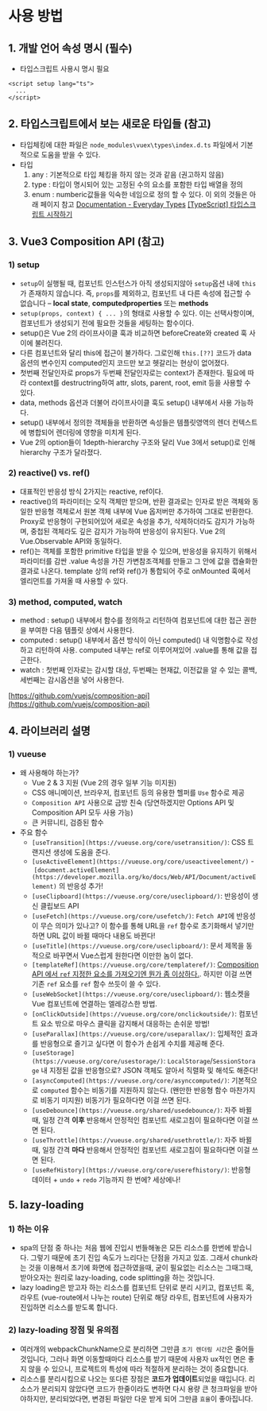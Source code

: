 # 사용 방법

## 1. 개발 언어 속성 명시 (필수)

- 타입스크립트 사용시 명시 필요

```tsx
<script setup lang="ts">
  ...
</script>
```

## 2. 타입스크립트에서 보는 새로운 타입들 (참고)

- 타입체킹에 대한 파일은 `node_modules\vuex\types\index.d.ts` 파일에서 기본적으로 도움을 받을 수 있다.
- 타입
  1. any : 기본적으로 타입 체킹을 하지 않는 것과 같음 (권고하지 않음)
  2. type : 타입이 명시되어 있는 고정된 수의 요소를 포함한 타입 배열을 정의
  3. enum : numberic값들을 익숙한 네임으로 정의 할 수 있다. 이 외의 것들은 아래 페이지 참고 [Documentation - Everyday Types](https://www.typescriptlang.org/docs/handbook/basic-types.html) [[TypeScript] 타입스크립트 시작하기](https://hasudoki.tistory.com/entry/TypeScript-%ED%83%80%EC%9E%85%EC%8A%A4%ED%81%AC%EB%A6%BD%ED%8A%B8-%EC%8B%9C%EC%9E%91%ED%95%98%EA%B8%B0)

## 3. Vue3 Composition API (참고)

### 1) setup

- `setup`이 실행될 때, 컴포넌트 인스턴스가 아직 생성되지않아 `setup`옵션 내에 `this`가 존재하지 않습니다. 즉, `props`를 제외하고, 컴포넌트 내 다른 속성에 접근할 수 없습니다 – **local state**, **computedproperties** 또는 **methods**
- `setup(props, context) { ... }`의 형태로 사용할 수 있다. 이는 선택사항이며, 컴포넌트가 생성되기 전에 필요한 것들을 세팅하는 함수이다.
- setup()은 Vue 2의 라이프사이클 훅과 비교하면 beforeCreate와 created 훅 사이에 불려진다.
- 다른 컴포넌트와 달리 this에 접근이 불가하다. 그로인해 `this.[??]` 코드가 data 옵션의 변수인지 computed인지 코드만 보고 헷갈리는 현상이 없어졌다.
- 첫번째 전달인자로 props가 두번째 전달인자로는 context가 존재한다. 필요에 따라 context를 destructring하여 attr, slots, parent, root, emit 등을 사용할 수 있다.
- data, methods 옵션과 더불어 라이프사이클 훅도 setup() 내부에서 사용 가능하다.
- setup() 내부에서 정의한 객체들을 반환하면 속성들은 템플릿영역의 렌더 컨텍스트에 병합되어 렌더링에 영향을 미치게 된다.
- Vue 2의 option들이 1depth-hierarchy 구조와 달리 Vue 3에서 setup()로 인해 hierarchy 구조가 달라졌다.

### 2) reactive() vs. ref()

- 대표적인 반응성 방식 2가지는 reactive, ref이다.
- reactive()의 파라미터는 오직 객체만 받으며, 반환 결과로는 인자로 받은 객체와 동일한 반응형 객체로서 원본 객체 내부에 Vue 옵저버만 추가하여 그대로 반환한다. Proxy로 반응형이 구현되어있어 새로운 속성을 추가, 삭제하더라도 감지가 가능하며, 중첩된 객체라도 깊은 감지가 가능하여 반응성이 유지된다. Vue 2의 Vue.Observable API와 동일하다.
- ref()는 객체를 포함한 primitive 타입을 받을 수 있으며, 반응성을 유지하기 위해서 파라미터를 감싼 .value 속성을 가진 가변참조객체를 만들고 그 안에 값을 캡슐화한 결과로 나온다. template 상의 ref와 ref()가 통합되어 주로 onMounted 훅에서 엘리먼트를 가져올 때 사용할 수 있다.

### 3) method, computed, watch

- method : setup() 내부에서 함수를 정의하고 리턴하여 컴포넌트에 대한 접근 권한을 부여한 다음 템플릿 상에서 사용한다.
- computed : setup() 내부에서 옵션 방식이 아닌 computed() 내 익명함수로 작성하고 리턴하여 사용. computed 내부는 ref로 이루어져있어 .value를 통해 값을 접근한다.
- watch : 첫번째 인자로는 감시할 대상, 두번째는 현재값, 이전값을 알 수 있는 콜백, 세번째는 감시옵션을 넣어 사용한다.

[https://github.com/vuejs/composition-api](https://github.com/vuejs/composition-api)

## 4. 라이브러리 설명

### 1) vueuse

- 왜 사용해야 하는가?
  - Vue 2 & 3 지원 (Vue 2의 경우 일부 기능 미지원)
  - CSS 애니메이션, 브라우저, 컴포넌트 등의 유용한 헬퍼를 `Use` 함수로 제공
  - `Composition API` 사용으로 금방 친숙 (당연하겠지만 Options API 및 Composition API 모두 사용 가능)
  - 큰 커뮤니티, 검증된 함수
- 주요 함수
  - `[useTransition](https://vueuse.org/core/usetransition/)`: CSS 트랜지션 생성에 도움을 준다.
  - `[useActiveElement](https://vueuse.org/core/useactiveelement/)` - `[document.activeElement](https://developer.mozilla.org/ko/docs/Web/API/Document/activeElement)` 의 반응성 추가!
  - `[useClipboard](https://vueuse.org/core/useclipboard/)`: 반응성이 생신 클립보드 API
  - `[useFetch](https://vueuse.org/core/usefetch/)`: `Fetch API`에 반응성이 무슨 의미가 있나고? 이 함수를 통해 URL을 `ref` 함수로 초기화해서 넣기만 하면 URL 값이 바뀔 때마다 내용도 바뀐다!
  - `[useTitle](https://vueuse.org/core/useclipboard/)`: 문서 제목을 동적으로 바꾸면서 Vue스럽게 원한다면 이만한 놈이 없다.
  - `[templateRef](https://vueuse.org/core/templateref/)`: [Composition API 에서 `ref` 지정한 요소를 가져오기엔 뭔가 좀 이상하다.](https://v3.ko.vuejs.org/ko-KR/guide/composition-api-template-refs.html#template-refs). 하지만 이걸 쓰면 기존 `ref` 요소를 `ref` 함수 쓰듯이 쓸 수 있다.
  - `[useWebSocket](https://vueuse.org/core/useclipboard/)`: 웹소켓을 Vue 컴포넌트에 연결하는 엘레강스한 방법.
  - `[onClickOutside](https://vueuse.org/core/onclickoutside/)`: 컴포넌트 요소 밖으로 마우스 클릭을 감지해서 대응하는 손쉬운 방법!
  - `[useParallax](https://vueuse.org/core/useparallax/)`: 입체적인 효과를 반응형으로 즐기고 싶다면 이 함수가 손쉽게 수치를 제공해 준다.
  - `[useStorage](https://vueuse.org/core/usestorage/)`: `LocalStorage`/`SessionStorage` 내 지정된 값을 반응형으로? JSON 객체도 알아서 직렬화 및 해석도 해준다!
  - `[asyncComputed](https://vueuse.org/core/asynccomputed/)`: 기본적으로 `computed` 함수는 비동기를 지원하지 않는다. (왠만한 반응형 함수 마찬가지로 비동기 미지원) 비동기가 필요하다면 이걸 쓰면 된다.
  - `[useDebounce](https://vueuse.org/shared/usedebounce/)`: 자주 바뀔 때, 일정 간격 **이후** 반응해서 안정적인 컴포넌트 새로고침이 필요하다면 이걸 쓰면 된다.
  - `[useThrottle](https://vueuse.org/shared/usethrottle/)`: 자주 바뀔 때, 일정 간격 **마다** 반응해서 안정적인 컴포넌트 새로고침이 필요하다면 이걸 쓰면 된다.
  - `[useRefHistory](https://vueuse.org/core/userefhistory/)`: 반응형 데이터 + `undo` + `redo` 기능까지 한 번에? 세상에나!

## 5. lazy-loading

### 1) 하는 이유

- spa의 단점 중 하나는 처음 웹에 진입시 번들해놓은 모든 리소스를 한번에 받습니다. 그렇기 때문에 초기 진입 속도가 느리다는 단점을 가지고 있죠. 그래서 chunk라는 것을 이용해서 초기에 화면에 접근하였을때, 굳이 필요없는 리소스는 그때그때, 받아오자는 원리로 lazy-loading, code splitting을 하는 것입니다.
- lazy loading은 받고자 하는 리소스를 컴포넌트 단위로 분리 시키고, 컴포넌트 혹, 라우트 (vue-route에서 나누는 route) 단위로 해당 라우트, 컴포넌트에 사용자가 진입하면 리소스를 받도록 합니다.

### 2) **lazy-loading 장점 및 유의점**

- 여러개의 webpackChunkName으로 분리하면 그만큼 `초기 렌더링 시간`은 줄어들 것입니다, 그러나 화면 이동할때마다 리소스를 받기 때문에 사용자 ux적인 면은 좋지 않을 수 있으니, 프로젝트의 특성에 따라 적절하게 분리하는 것이 중요합니다.
- 리소스를 분리시킴으로 나오는 또다른 장점은 **코드가 업데이트**되었을 때입니다. 리소스가 분리되지 않았다면 코드가 한줄이라도 변하면 다시 용량 큰 청크파일을 받아야하지만, 분리되었다면, 변경된 파일만 다운 받게 되어 그만큼 `효율`이 좋아집니다.

